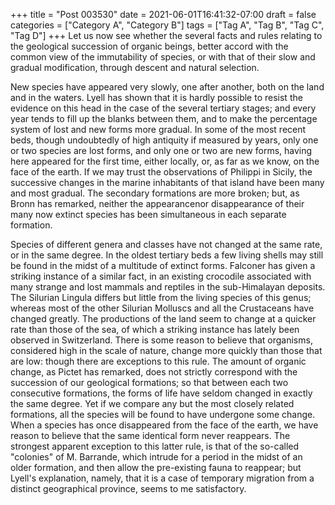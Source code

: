 +++
title = "Post 003530"
date = 2021-06-01T16:41:32-07:00
draft = false
categories = ["Category A", "Category B"]
tags = ["Tag A", "Tag B", "Tag C", "Tag D"]
+++
Let us now see whether the several facts and rules relating to the geological succession of organic beings, better accord with the common view of the immutability of species, or with that of their slow and gradual modification, through descent and natural selection.

New species have appeared very slowly, one after another, both on the land and in the waters. Lyell has shown that it is hardly possible to resist the evidence on this head in the case of the several tertiary stages; and every year tends to fill up the blanks between them, and to make the percentage system of lost and new forms more gradual. In some of the most recent beds, though undoubtedly of high antiquity if measured by years, only one or two species are lost forms, and only one or two are new forms, having here appeared for the first time, either locally, or, as far as we know, on the face of the earth. If we may trust the observations of Philippi in Sicily, the successive changes in the marine inhabitants of that island have been many and most gradual. The secondary formations are more broken; but, as Bronn has remarked, neither the appearancenor disappearance of their many now extinct species has been simultaneous in each separate formation.

Species of different genera and classes have not changed at the same rate, or in the same degree. In the oldest tertiary beds a few living shells may still be found in the midst of a multitude of extinct forms. Falconer has given a striking instance of a similar fact, in an existing crocodile associated with many strange and lost mammals and reptiles in the sub-Himalayan deposits. The Silurian Lingula differs but little from the living species of this genus; whereas most of the other Silurian Molluscs and all the Crustaceans have changed greatly. The productions of the land seem to change at a quicker rate than those of the sea, of which a striking instance has lately been observed in Switzerland. There is some reason to believe that organisms, considered high in the scale of nature, change more quickly than those that are low: though there are exceptions to this rule. The amount of organic change, as Pictet has remarked, does not strictly correspond with the succession of our geological formations; so that between each two consecutive formations, the forms of life have seldom changed in exactly the same degree. Yet if we compare any but the most closely related formations, all the species will be found to have undergone some change. When a species has once disappeared from the face of the earth, we have reason to believe that the same identical form never reappears. The strongest apparent exception to this latter rule, is that of the so-called "colonies" of M. Barrande, which intrude for a period in the midst of an older formation, and then allow the pre-existing fauna to reappear; but Lyell's explanation, namely, that it is a case of temporary migration from a distinct geographical province, seems to me satisfactory.
